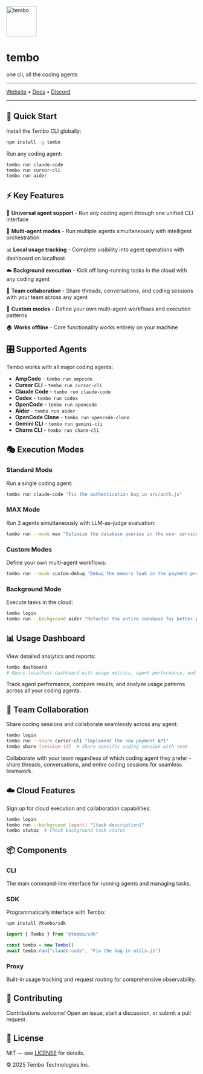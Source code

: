 <img src='https://github.com/user-attachments/assets/4659578d-18df-451a-9607-fd8eb3dbbbe0' alt='tembo' width='80px' height='80px'/>
<h1>tembo</h1>
<p>one cli, all the coding agents</p>

---

[Website](https://tembo.io) • [Docs](https://docs.tembo.io) • [Discord](https://discord.com/invite/tembo)

---

## 🚀 Quick Start

Install the Tembo CLI globally:

```bash
npm install -g tembo
```

Run any coding agent:

```bash
tembo run claude-code
tembo run cursor-cli
tembo run aider
```

## ⚡️ Key Features

🤖 **Universal agent support** - Run any coding agent through one unified CLI interface

🎯 **Multi-agent modes** - Run multiple agents simultaneously with intelligent orchestration

📊 **Local usage tracking** - Complete visibility into agent operations with dashboard on localhost

☁️ **Background execution** - Kick off long-running tasks in the cloud with any coding agent

🤝 **Team collaboration** - Share threads, conversations, and coding sessions with your team across any agent

🔧 **Custom modes** - Define your own multi-agent workflows and execution patterns

🏠 **Works offline** - Core functionality works entirely on your machine

## 🎛️ Supported Agents

Tembo works with all major coding agents:

- **AmpCode** - `tembo run ampcode`
- **Cursor CLI** - `tembo run cursor-cli`
- **Claude Code** - `tembo run claude-code`
- **Codex** - `tembo run codex`
- **OpenCode** - `tembo run opencode`
- **Aider** - `tembo run aider`
- **OpenCode Clone** - `tembo run opencode-clone`
- **Gemini CLI** - `tembo run gemini-cli`
- **Charm CLI** - `tembo run charm-cli`

## 🎭 Execution Modes

### Standard Mode

Run a single coding agent:

```bash
tembo run claude-code "Fix the authentication bug in src/auth.js"
```

### MAX Mode

Run 3 agents simultaneously with LLM-as-judge evaluation:

```bash
tembo run --mode max "Optimize the database queries in the user service"
```

### Custom Modes

Define your own multi-agent workflows:

```bash
tembo run --mode custom-debug "Debug the memory leak in the payment processor"
```

### Background Mode

Execute tasks in the cloud:

```bash
tembo login
tembo run --background aider "Refactor the entire codebase for better performance"
```

## 📊 Usage Dashboard

View detailed analytics and reports:

```bash
tembo dashboard
# Opens localhost dashboard with usage metrics, agent performance, and task history
```

Track agent performance, compare results, and analyze usage patterns across all your coding agents.

## 🤝 Team Collaboration

Share coding sessions and collaborate seamlessly across any agent:

```bash
tembo login
tembo run --share cursor-cli "Implement the new payment API"
tembo share [session-id]  # Share specific coding session with team
```

Collaborate with your team regardless of which coding agent they prefer - share threads, conversations, and entire coding sessions for seamless teamwork.

## ☁️ Cloud Features

Sign up for cloud execution and collaboration capabilities:

```bash
tembo login
tembo run --background [agent] "[task description]"
tembo status  # Check background task status
```

## 📦 Components

### CLI

The main command-line interface for running agents and managing tasks.

### SDK

Programmatically interface with Tembo:

```bash
npm install @tembo/sdk
```

```javascript
import { Tembo } from "@tembo/sdk"

const tembo = new Tembo()
await tembo.run("claude-code", "Fix the bug in utils.js")
```

### Proxy

Built-in usage tracking and request routing for comprehensive observability.

## 🤝 Contributing

Contributions welcome! Open an issue, start a discussion, or submit a pull request.

## 📄 License

MIT — see [LICENSE](./LICENSE) for details.

© 2025 Tembo Technologies Inc.
